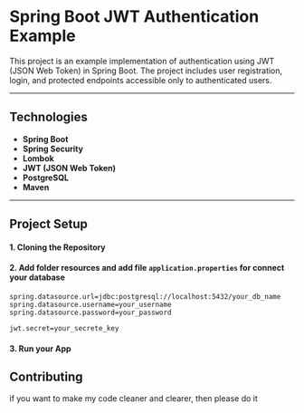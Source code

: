 # Spring Boot JWT Authentication Example

This project is an example implementation of authentication using JWT (JSON Web Token) in Spring Boot. The project includes user registration, login, and protected endpoints accessible only to authenticated users.

---

## Technologies

- **Spring Boot**
- **Spring Security**
- **Lombok**
- **JWT (JSON Web Token)**
- **PostgreSQL**
- **Maven**

---

## Project Setup

#### 1. Cloning the Repository 

#### 2. Add folder resources and add file ```application.properties``` for connect your database
```spring.application.name=jwt
spring.datasource.url=jdbc:postgresql://localhost:5432/your_db_name
spring.datasource.username=your_username
spring.datasource.password=your_password

jwt.secret=your_secrete_key
```
#### 3. Run your App


## Contributing
if you want to make my code cleaner and clearer, then please do it
